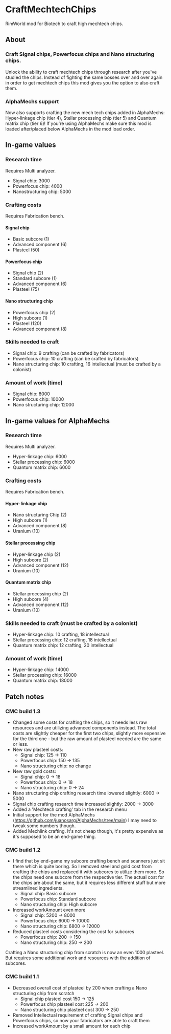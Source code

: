 # CraftMechtechChips
RimWorld mod for Biotech to craft high mechtech chips.

## About

### Craft Signal chips, Powerfocus chips and Nano structuring chips.

Unlock the ability to craft mechtech chips through research after you've studied the chips. Instead of fighting the same bosses over and over again in order to get mechtech chips this mod gives you the option to also craft them.

### AlphaMechs support

Now also supports crafting the new mech tech chips added in AlphaMechs: Hyper-linkage chip (tier 4), Stellar processing chip (tier 5) and Quantum matrix chip (tier 6)! If you're using AlphaMechs make sure this mod is loaded after/placed below AlphaMechs in the mod load order.

## In-game values
### Research time
Requires Multi analyzer.
- Signal chip: 3000
- Powerfocus chip: 4000
- Nanostructuring chip: 5000
### Crafting costs
Requires Fabrication bench.
#### Signal chip
- Basic subcore (1)
- Advanced component (6)
- Plasteel (50)
#### Powerfocus chip
- Signal chip (2)
- Standard subcore (1)
- Advanced component (6)
- Plasteel (75)
#### Nano structuring chip
- Powerfocus chip (2)
- High subcore (1)
- Plasteel (120)
- Advanced component (8)
### Skills needed to craft
- Signal chip: 9 crafting (can be crafted by fabricators)
- Powerfocus chip: 10 crafting (can be crafted by fabricators)
- Nano structuring chip: 10 crafting, 16 intellectual (must be crafted by a colonist)
### Amount of work (time)
- Signal chip: 8000
- Powerfocus chip: 10000
- Nano structuring chip: 12000
## In-game values for AlphaMechs
### Research time
Requires Multi analyzer.
- Hyper-linkage chip: 6000
- Stellar processing chip: 6000
- Quantum matrix chip: 6000
### Crafting costs
Requires Fabrication bench.
#### Hyper-linkage chip
- Nano structuring Chip (2)
- High subcore (1)
- Advanced component (8)
- Uranium (10)
#### Stellar processing chip
- Hyper-linkage chip (2)
- High subcore (2)
- Advanced component (12)
- Uranium (10)
#### Quantum matrix chip
- Stellar processing chip (2)
- High subcore (4)
- Advanced component (12)
- Uranium (10)
### Skills needed to craft (must be crafted by a colonist)
- Hyper-linkage chip: 10 crafting, 18 intellectual
- Stellar processing chip: 12 crafting, 18 intellectual
- Quantum matrix chip: 12 crafting, 20 intellectual
### Amount of work (time)
- Hyper-linkage chip: 14000
- Stellar processing chip: 16000
- Quantum matrix chip: 18000
## Patch notes
### CMC build 1.3
- Changed some costs for crafting the chips, so it needs less raw resources and are utilizing advanced components instead. The total costs are slightly cheaper for the first two chips, slightly more expensive for the third one - but the raw amount of plasteel needed are the same or less. 
- New raw plasteel costs:
  - Signal chip: 125 -> 110
  - Powerfocus chip: 150 -> 135
  - Nano structuring chip: no change
- New raw gold costs:
  - Signal chip: 0 -> 18
  - Powerfocus chip: 0 -> 18
  - Nano structuring chip: 0 -> 24
- Nano structuring chip crafting research time lowered slightly: 6000 -> 5000
- Signal chip crafting research time increased slightly: 2000 -> 3000
- Added a 'Mechtech crafting' tab in the research menu
- Initial support for the mod AlphaMechs (https://github.com/juanosarg/AlphaMechs/tree/main) I may need to tweak some numbers though.
- Added Mechlink crafting. It's not cheap though, it's pretty expensive as it's supposed to be an end-game thing.
### CMC build 1.2
- I find that by end-game my subcore crafting bench and scanners just sit there which is quite boring. So I removed steel and gold cost from crafting the chips and replaced it with subcores to utilize them more. So the chips need one subcore from the respective tier. The actual cost for the chips are about the same, but it requires less different stuff but more streamlined ingredients.
  - Signal chip: Basic subcore
  - Powerfocus chip: Standard subcore
  - Nano structuring chip: High subcore
- Increased workAmount even more
  - Signal chip: 5200 -> 8000
  - Powerfocus chip: 6000 -> 10000
  - Nano structuring chip: 6800 -> 12000
- Reduced plasteel costs considering the cost for subcores
  - Powerfocus chip: 200 -> 150
  - Nano structuring chip: 250 -> 200

Crafting a Nano structuring chip from scratch is now an even 1000 plasteel. But requires some additional work and resources with the addition of subcores.
### CMC build 1.1
  - Decreased overall cost of plasteel by 200 when crafting a Nano structuring chip from scratch
    - Signal chip plasteel cost 150 -> 125
    - Powerfocus chip plasteel cost 225 -> 200
    - Nano structuring chip plasteel cost 300 -> 250
  - Removed Intellectual requirement of crafting Signal chips and Powerfocus chips, so now your fabricators are able to craft them
  - Increased workAmount by a small amount for each chip
